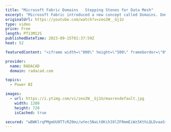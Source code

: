 ```yaml
---
title: "Microsoft Fabric Domains   Stepping Stones for Data Mesh"
excerpt: "Microsoft Fabric introduced a new concept called Domains. Domains are more than just a separation of Fabric data items. They come with a whole lot of security, administration, and governance features, which brings the concept of data mesh into the world of data analytics using Microsoft Fabric. Domains"
originalUrl: https://youtube.com/watch?v=zeo2W__Gj1U
type: video
price: Free
length: PT13M12S
publishedDateTime: 2023-09-15T01:37:59Z
heat: 52

featuredContent: "<iframe width=\"800\" height=\"500\" frameborder=\"0\" src=\"https://www.youtube.com/embed/zeo2W__Gj1U\" allow=\"accelerometer; autoplay; encrypted-media; gyroscope; picture-in-picture\" allowfullscreen></iframe>"

provider:
  name: RADACAD
  domain: radacad.com

topics:
  - Power BI

images:
  - url: https://i.ytimg.com/vi/zeo2W__Gj1U/maxresdefault.jpg
    width: 1280
    height: 720
    isCached: true

secured: "wBWKlrqPMgmUU0TTcRZ0mz/wYec5NaLt0KihI0lZFRmmEiWz5KthLQLDvaaS+dwSBYx0+HRx/9g4pulTFqJhyHn3/JU263l68Hm9/w/rUE6Y2ZakessUdK+Yb8Svfe9/UVT+j5umkNL5fy8oMFGlL1hv2HmVT3fCyMzOYCvkEI706FQhb2nmCBL48hsVVCFi3D+ZIvEgPDpklNU//OAsrU+M4VeapSiCTtNqUqv/mGHI0EfZYs1nkg+sC997oSAqlGXfFmVfF26bqHiZwdi1D8zv2F9yYtfGDrBwDtKxFXinP3vufuu+6sHHnX8vpBLXF0oGChUrzcLEYNO1768rYpY5OF6+zwktQ4xz8xQF8ScJfeDHUJH56o//LEncIqoIx7bmu/bEEqhQHOoq/k4ykXyYhjs0wImkfQvo5pmmXyY=;uQlfhcKIymEGUbwyCvEhmQ=="
---
```


